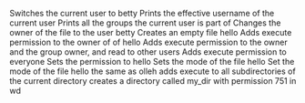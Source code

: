 Switches the current user to betty
Prints the effective username of the current user
Prints all the groups the current user is part of
Changes the owner of the file to the user betty
Creates an empty file hello
Adds execute permission to the owner of of hello 
Adds execute permission to the owner and the group owner, and read to other users
Adds execute permission to everyone
Sets the permission to hello
Sets the mode of the file hello
Set the mode of the file hello the same as olleh
adds execute to all subdirectories of the current directory
creates a directory called my_dir with permission 751 in wd
 
